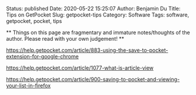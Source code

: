 Status: published
Date: 2020-05-22 15:25:07
Author: Benjamin Du
Title: Tips on GetPocket
Slug: getpocket-tips
Category: Software
Tags: software, getpocket, pocket, tips

**
Things on this page are fragmentary and immature notes/thoughts of the author.
Please read with your own judgement!
**


https://help.getpocket.com/article/883-using-the-save-to-pocket-extension-for-google-chrome

https://help.getpocket.com/article/1077-what-is-article-view

https://help.getpocket.com/article/900-saving-to-pocket-and-viewing-your-list-in-firefox
